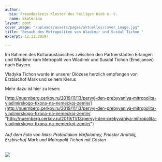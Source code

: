 ```yaml
---
author:
  bio: Freundeskreis Kloster des heiligen Hiob e. V.
  name: Ekaterina
layout: post
cover_image: "/uploads/assets/pages/aktuelles/cover_image.jpg"
title: 'Besuch des Metropoliten von Wladimir und Susdal Tichon '
excerpt: 12.11.2019)

---
```

Im Rahmen des Kulturaustausches zwischen den Partnerstädten Erlangen und Wladimir kam Metropolit von Wladimir und Susdal Tichon (Emeljanow) nach Bayern.

Vladyka Tichon wurde in unserer Diözese herzlich empfangen von Erzbischof Mark und seinem Klerus

Mehr dazu ist hier zu lesen:

[http://nuernberg.cerkov.ru/2019/11/13/pervyj-den-prebyvaniya-mitropolita-vladimirskogo-tixona-na-nemeckoj-zemle/](http://nuernberg.cerkov.ru/2019/11/13/pervyj-den-prebyvaniya-mitropolita-vladimirskogo-tixona-na-nemeckoj-zemle/ "http://nuernberg.cerkov.ru/2019/11/13/pervyj-den-prebyvaniya-mitropolita-vladimirskogo-tixona-na-nemeckoj-zemle/")

###### Auf dem Foto von links: Protodiakon Varfolomey, Priester Anatolij, Erzbischof Mark und Metropolit Tichon mit Gästen

![](https://res.cloudinary.com/hiobmon/image/upload/v1574848583/media/2019/DSC00928-1024x679_es02w7.jpg)
